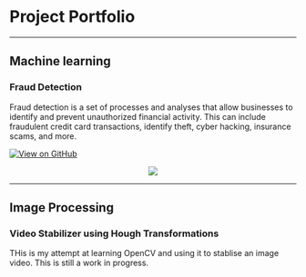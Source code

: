 # Project Portfolio
---
## Machine learning

### Fraud Detection

Fraud detection is a set of processes and analyses that allow businesses to identify and prevent unauthorized financial activity. This can include fraudulent credit card transactions, identify theft, cyber hacking, insurance scams, and more.

[![View on GitHub](https://img.shields.io/badge/GitHub-View_on_GitHub-blue?logo=GitHub)](https://github.com/ishankarve/fraud_detection)

<center><img src="images/fraud_detection.jpg"/></center>

---
## Image Processing

### Video Stabilizer using Hough Transformations

THis is my attempt at learning OpenCV and using it to stablise an image video. This is still a work in progress.


